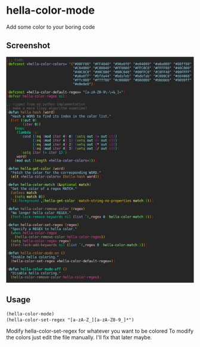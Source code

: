 # hella-color-mode
Add some color to your boring code

## Screenshot
![Screenshot](screenshot.png)

## Usage
```
(hella-color-mode)
(hella-color-set-regex "[a-zA-Z_][a-zA-Z0-9_]*")
```
Modify hella-color-set-regex for whatever you want to be colored
To modify the colors just edit the file manually. I'll fix that later maybe.